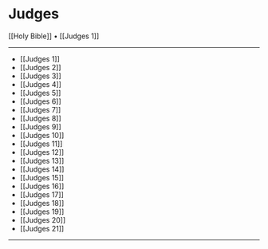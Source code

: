 # Judges

[[Holy Bible]] • [[Judges 1]]

---

- [[Judges 1]]
- [[Judges 2]]
- [[Judges 3]]
- [[Judges 4]]
- [[Judges 5]]
- [[Judges 6]]
- [[Judges 7]]
- [[Judges 8]]
- [[Judges 9]]
- [[Judges 10]]
- [[Judges 11]]
- [[Judges 12]]
- [[Judges 13]]
- [[Judges 14]]
- [[Judges 15]]
- [[Judges 16]]
- [[Judges 17]]
- [[Judges 18]]
- [[Judges 19]]
- [[Judges 20]]
- [[Judges 21]]

---
